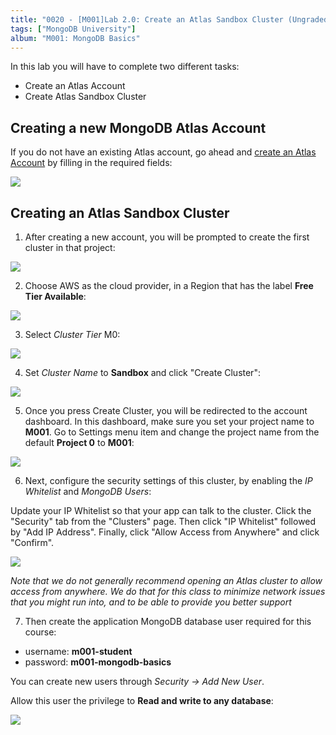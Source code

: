 ```yaml
---
title: "0020 - [M001]Lab 2.0: Create an Atlas Sandbox Cluster (Ungraded)"
tags: ["MongoDB University"]
album: "M001: MongoDB Basics"
---
```


In this lab you will have to complete two different tasks:

- Create an Atlas Account
- Create Atlas Sandbox Cluster

## Creating a new MongoDB Atlas Account

If you do not have an existing Atlas account, go ahead and [create an Atlas Account](https://cloud.mongodb.com/links/registerForAtlas) by filling in the required fields:

![](/assets/images/2019/0020/atlas_registration.png)

## Creating an Atlas Sandbox Cluster

1. After creating a new account, you will be prompted to create the first cluster in that project:

![](/assets/images/2019/0020/cluster_create.png)

2. Choose AWS as the cloud provider, in a Region that has the label **Free Tier Available**:

![](/assets/images/2019/0020/cluster_provider.png)

3. Select _Cluster Tier_ M0:

![](/assets/images/2019/0020/cluster_tier.png)

4. Set _Cluster Name_ to **Sandbox** and click "Create Cluster":

![](/assets/images/2019/0020/m001_cluster_name.png)

5. Once you press Create Cluster, you will be redirected to the account dashboard. In this dashboard, make sure you set your project name to **M001**. Go to Settings menu item and change the project name from the default **Project 0** to **M001**:

![](/assets/images/2019/0020/m001_project_rename.png)

6. Next, configure the security settings of this cluster, by enabling the _IP Whitelist_ and _MongoDB Users_:

Update your IP Whitelist so that your app can talk to the cluster. Click the "Security" tab from the "Clusters" page. Then click "IP Whitelist" followed by "Add IP Address". Finally, click "Allow Access from Anywhere" and click "Confirm".

![](/assets/images/2019/0020/m001_ip_whitelisting.png)

_Note that we do not generally recommend opening an Atlas cluster to allow access from anywhere. We do that for this class to minimize network issues that you might run into, and to be able to provide you better support_

7. Then create the application MongoDB database user required for this course:

- username: **m001-student**
- password: **m001-mongodb-basics**

You can create new users through _Security -> Add New User_.

Allow this user the privilege to **Read and write to any database**:

![](/assets/images/2019/0020/m001_user.png)
